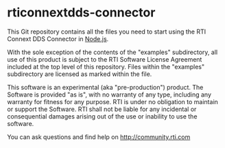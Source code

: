 rticonnextdds-connector
=======================
This Git repository contains all the files you need to start using the 
RTI Connext DDS Connector in [Node.js](https://nodejs.org/).

With the sole exception of the contents of the "examples" subdirectory, all use
of this product is subject to the RTI Software License Agreement included at 
the top level of this repository.  Files within the "examples" subdirectory are
licensed as marked within the file.

This software is an experimental (aka "pre-production") product. The Software is
provided "as is", with no warranty of any type, including any warranty for
fitness for any purpose. RTI is under no obligation to maintain or
support the Software. RTI shall not be liable for any incidental or
consequential  damages arising out of the use or inability to use the software.

You can ask questions and find help on http://community.rti.com

